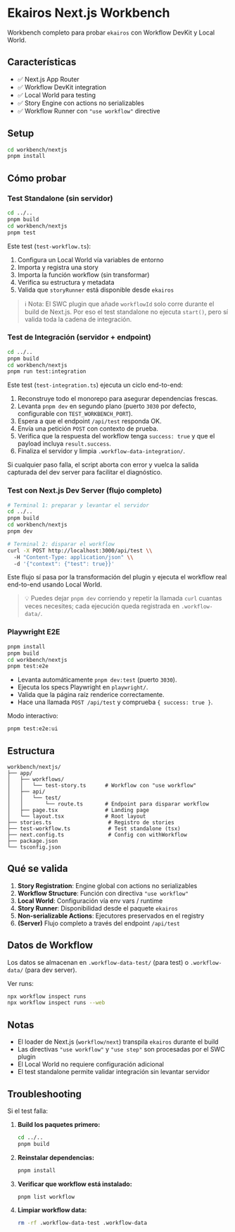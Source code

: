 # Ekairos Next.js Workbench

Workbench completo para probar `ekairos` con Workflow DevKit y Local World.

## Características

- ✅ Next.js App Router
- ✅ Workflow DevKit integration
- ✅ Local World para testing
- ✅ Story Engine con actions no serializables
- ✅ Workflow Runner con `"use workflow"` directive

## Setup

```bash
cd workbench/nextjs
pnpm install
```

## Cómo probar

### Test Standalone (sin servidor)

```bash
cd ../..
pnpm build
cd workbench/nextjs
pnpm test
```

Este test (`test-workflow.ts`):
1. Configura un Local World vía variables de entorno
2. Importa y registra una story
3. Importa la función workflow (sin transformar)
4. Verifica su estructura y metadata
5. Valida que `storyRunner` está disponible desde `ekairos`

> ℹ️ Nota: El SWC plugin que añade `workflowId` solo corre durante el build de Next.js. Por eso el test standalone no ejecuta `start()`, pero sí valida toda la cadena de integración.

### Test de Integración (servidor + endpoint)

```bash
cd ../..
pnpm build
cd workbench/nextjs
pnpm run test:integration
```

Este test (`test-integration.ts`) ejecuta un ciclo end-to-end:
1. Reconstruye todo el monorepo para asegurar dependencias frescas.
2. Levanta `pnpm dev` en segundo plano (puerto `3030` por defecto, configurable con `TEST_WORKBENCH_PORT`).
3. Espera a que el endpoint `/api/test` responda OK.
4. Envía una petición `POST` con contexto de prueba.
5. Verifica que la respuesta del workflow tenga `success: true` y que el payload incluya `result.success`.
6. Finaliza el servidor y limpia `.workflow-data-integration/`.

Si cualquier paso falla, el script aborta con error y vuelca la salida capturada del dev server para facilitar el diagnóstico.

### Test con Next.js Dev Server (flujo completo)

```bash
# Terminal 1: preparar y levantar el servidor
cd ../..
pnpm build
cd workbench/nextjs
pnpm dev

# Terminal 2: disparar el workflow
curl -X POST http://localhost:3000/api/test \\
  -H "Content-Type: application/json" \\
  -d '{"context": {"test": true}}'
```

Este flujo sí pasa por la transformación del plugin y ejecuta el workflow real end-to-end usando Local World.

> 💡 Puedes dejar `pnpm dev` corriendo y repetir la llamada `curl` cuantas veces necesites; cada ejecución queda registrada en `.workflow-data/`.

### Playwright E2E

```bash
pnpm install
pnpm build
cd workbench/nextjs
pnpm test:e2e
```

- Levanta automáticamente `pnpm dev:test` (puerto `3030`).
- Ejecuta los specs Playwright en `playwright/`.
- Valida que la página raíz renderice correctamente.
- Hace una llamada `POST /api/test` y comprueba `{ success: true }`.

Modo interactivo:

```bash
pnpm test:e2e:ui
```

## Estructura

```
workbench/nextjs/
├── app/
│   ├── workflows/
│   │   └── test-story.ts      # Workflow con "use workflow"
│   ├── api/
│   │   └── test/
│   │       └── route.ts       # Endpoint para disparar workflow
│   ├── page.tsx               # Landing page
│   └── layout.tsx             # Root layout
├── stories.ts                  # Registro de stories
├── test-workflow.ts            # Test standalone (tsx)
├── next.config.ts              # Config con withWorkflow
├── package.json
└── tsconfig.json
```

## Qué se valida

1. **Story Registration**: Engine global con actions no serializables
2. **Workflow Structure**: Función con directiva `"use workflow"`
3. **Local World**: Configuración vía env vars / runtime
4. **Story Runner**: Disponibilidad desde el paquete `ekairos`
5. **Non-serializable Actions**: Ejecutores preservados en el registry
6. **(Server)** Flujo completo a través del endpoint `/api/test`

## Datos de Workflow

Los datos se almacenan en `.workflow-data-test/` (para test) o `.workflow-data/` (para dev server).

Ver runs:
```bash
npx workflow inspect runs
npx workflow inspect runs --web
```

## Notas

- El loader de Next.js (`workflow/next`) transpila `ekairos` durante el build
- Las directivas `"use workflow"` y `"use step"` son procesadas por el SWC plugin
- El Local World no requiere configuración adicional
- El test standalone permite validar integración sin levantar servidor

## Troubleshooting

Si el test falla:

1. **Build los paquetes primero:**
   ```bash
   cd ../..
   pnpm build
   ```

2. **Reinstalar dependencias:**
   ```bash
   pnpm install
   ```

3. **Verificar que workflow está instalado:**
   ```bash
   pnpm list workflow
   ```

4. **Limpiar workflow data:**
   ```bash
   rm -rf .workflow-data-test .workflow-data
   ```


